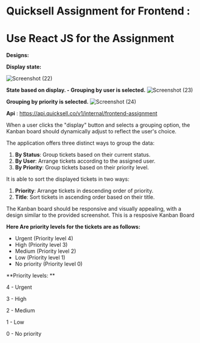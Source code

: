 
# Quicksell Assignment for Frontend :

# **Use React JS for the Assignment**

**Designs:** 

**Display state:** 

![Screenshot (22)](https://github.com/user-attachments/assets/4b04f074-d5ca-4e9d-9356-cf2ec527afb3)


**State based on display. - Grouping by user is selected.**
![Screenshot (23)](https://github.com/user-attachments/assets/754edb06-cb16-4024-bf11-ff0aec795e2c)



**Grouping by priority is selected.**
![Screenshot (24)](https://github.com/user-attachments/assets/1254cb75-7c60-4def-9954-495f5e370b5e)



**Api** :  https://api.quicksell.co/v1/internal/frontend-assignment 

When a user clicks the "display" button and selects a grouping option, the Kanban board should dynamically adjust to reflect the user's choice.

The application offers three distinct ways to group the data:

1. **By Status**: Group tickets based on their current status.
2. **By User**: Arrange tickets according to the assigned user.
3. **By Priority**: Group tickets based on their priority level.

It is able to sort the displayed tickets in two ways:

1. **Priority**: Arrange tickets in descending order of priority.
2. **Title**: Sort tickets in ascending order based on their title.

The Kanban board should be responsive and visually appealing, with a design similar to the provided screenshot. 
This is a resposive Kanban Board 

**Here Are  priority levels for the tickets are as follows:**

- Urgent (Priority level 4)
- High (Priority level 3)
- Medium (Priority level 2)
- Low (Priority level 1)
- No priority (Priority level 0)

**Priority levels: **

4 - Urgent

3 - High

2 - Medium

1 - Low

0 - No priority
